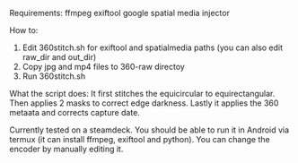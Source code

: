 Requirements:
ffmpeg
exiftool
google spatial media injector


How to:
1. Edit 360stitch.sh for exiftool and spatialmedia paths (you can also edit raw_dir and out_dir)
2. Copy jpg and mp4 files to 360-raw directoy
3. Run 360stitch.sh


What the script does:
It first stitches the equicircular to equirectangular. Then applies 2 masks to correct edge darkness. Lastly it applies the 360 metaata and corrects capture date.


Currently tested on a steamdeck. You should be able to run it in Android via termux (it can install ffmpeg, exiftool and python). You can change the encoder by manually editing it.
